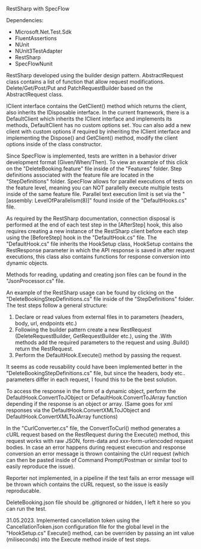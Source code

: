 RestSharp with SpecFlow

Dependencies: 
- Microsoft.Net.Test.Sdk
- FluentAssertions
- NUnit
- NUnit3TestAdapter
- RestSharp
- SpecFlowNunit

RestSharp developed using the builder design pattern. 
AbstractRequest class contains a list of function that allow request modifications.
Delete/Get/Post/Put and PatchRequestBuilder based on the AbstractRequest class.

IClient interface contains the GetClient() method which returns the client, also inherits the IDisposable interface.
In the current framework, there is a DefaultClient which inherits the IClient interface and implements its methods, DefaultClient has no custom options set.
You can also add a new client with custom options if required by inheriting the IClient interface and implementing the Dispose() and GetClient() method, modify the client options inside of the class constructor.

Since SpecFlow is implemented, tests are written in a behavior driver development format (Given/When/Then).
To view an example of this click on the "DeleteBooking.feature" file inside of the "Features" folder.
Step definitions associated with the feature file are located in the "StepDefinitions" folder.
SpecFlow allows for parallel executions of tests on the feature level, meaning you can NOT parallelly execute multiple tests inside of the same feature file.
Parallel text execution limit is set via the "[assembly: LevelOfParallelism(8)]" found inside of the "DefaultHooks.cs" file.

As required by the RestSharp documentation, connection disposal is performed at the end of each test step in the [AfterStep] hook, this also requires creating a new instance of the RestSharp client before each step using the [BeforeStep] hook in the "DefaultHook.cs" file.
The "DefaultHook.cs" file inherits the HookSetup class, HookSetup contains the RestResponse parameter in which the API response is saved in after request executions, this class also contains functions for response conversion into dynamic objects.

Methods for reading, updating and creating json files can be found in the "JsonProcessor.cs" file.

An example of the RestSharp usage can be found by clicking on the "DeleteBookingStepDefinitions.cs" file inside of the "StepDefinitions" folder.
The test steps follow a general structure: 
1. Declare or read values from external files in to parameters (headers, body, url, endpoints etc.)
2. Following the builder pattern create a new RestRequest (DeleteRequestBuilder, GetRequestBuilder etc.), using the .With methods add the required parameters to the request and using .Build() return the RestRequest.
3. Perform the DefaultHook.Execute() method by passing the request.

It seems as code reusability could have been implemented better in the "DeleteBookingStepDefinitions.cs" file, but since the headers, body etc.. parameters differ in each request, I found this to be the best solution.

To access the response in the form of a dynamic object, perform the DefaultHook.ConvertToJObject or DefaultHook.ConvertToJArray function depending if the response is an object or array. (Same goes for xml responses via the DefaultHook.ConvertXMLToJObject and DefaultHook.ConvertXMLToJArray functions)

In the "CurlConverter.cs" file, the ConvertToCurl() method generates a cURL request based on the RestRequest during the Execute() method, this request works with raw JSON, form-data and xxx-form-urlencoded request bodies. In case an error happens during request execution and response conversion an error message is thrown containing the cUrl request (which can then be pasted inside of Command Prompt/Postman or similar tool to easily reproduce the issue).

Reporter not implemented, in a pipeline if the test fails an error message will be thrown which contains the cURL request, so the issue is easily reproducable.


DeleteBooking.json file should be .gitignored or hidden, I left it here so you can run the test.


31.05.2023.
Implemented cancellation token using the CancellationToken.json configuration file for the global level in the "HookSetup.cs" Execute() method, can be overriden by passing an int value (miliseconds) into the Execute method inside of test steps.